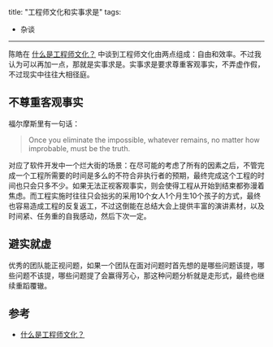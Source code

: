 title: "工程师文化和实事求是"
tags:
- 杂谈
---

陈皓在 [什么是工程师文化？](https://coolshell.cn/articles/17497.html) 中谈到工程师文化由两点组成：自由和效率。不过我认为可以再加一点，那就是实事求是。实事求是要求尊重客观事实，不弄虚作假，不过现实中往往大相径庭。

## 不尊重客观事实
福尔摩斯里有一句话：

> Once you eliminate the impossible, whatever remains, no matter how improbable, must be the truth.

对应了软件开发中一个烂大街的场景：在尽可能的考虑了所有的因素之后，不管完成一个工程所需要的时间是多么的不符合非执行者的预期，最终完成这个工程的时间也只会只多不少。如果无法正视客观事实，则会使得工程从开始到结束都弥漫着焦虑。而工程实施时往往只会拙劣的采用10个女人1个月生10个孩子的方式，最终也容易造成工程的反复返工，不过这倒能在总结大会上提供丰富的演讲素材，以及时间紧、任务重的自我感动，然后下次一定。

## 避实就虚
优秀的团队能正视问题，如果一个团队在面对问题时首先想的是哪些问题该提，哪些问题不该提，哪些问题提了会赢得芳心，那这种问题分析就是走形式，最终也继续重蹈覆辙。

## 参考
* [什么是工程师文化？](https://coolshell.cn/articles/17497.html)